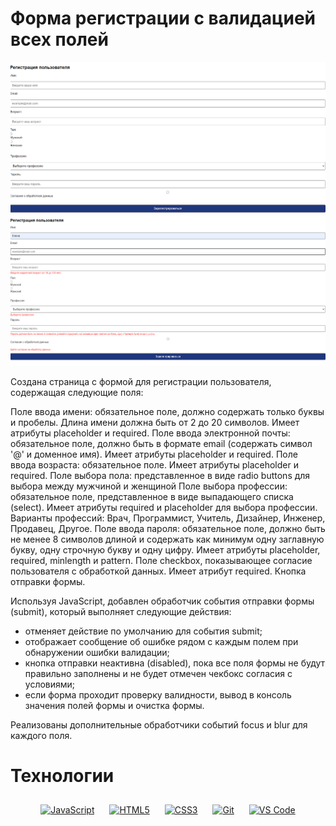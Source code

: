 # Форма регистрации с валидацией всех полей

<img src="./assets/images/form1.png" alt="form1" />
<img src="./assets/images/form2.png" alt="form2" />

Создана страница с формой для регистрации пользователя, содержащая следующие поля:

Поле ввода имени: обязательное поле, должно содержать только буквы и пробелы. Длина имени должна быть от 2 до 20 символов. Имеет атрибуты placeholder и required.
Поле ввода электронной почты: обязательное поле, должно быть в формате email (содержать символ '@' и доменное имя). Имеет атрибуты placeholder и required.
Поле ввода возраста: обязательное поле. Имеет атрибуты placeholder и required.
Поле выбора пола: представленное в виде radio buttons для выбора между мужчиной и женщиной
Поле выбора профессии: обязательное поле, представленное в виде выпадающего списка (select). Имеет атрибуты required и placeholder для выбора профессии. Варианты профессий: Врач, Программист, Учитель, Дизайнер, Инженер, Продавец, Другое.
Поле ввода пароля: обязательное поле, должно быть не менее 8 символов длиной и содержать как минимум одну заглавную букву, одну строчную букву и одну цифру. Имеет атрибуты placeholder, required, minlength и pattern.
Поле checkbox, показывающее согласие пользователя с обработкой данных. Имеет атрибут required.
Кнопка отправки формы.

Используя JavaScript, добавлен обработчик события отправки формы (submit), который выполняет следующие действия:

- отменяет действие по умолчанию для события submit;
- отображает сообщение об ошибке рядом с каждым полем при обнаружении ошибки валидации;
- кнопка отправки неактивна (disabled), пока все поля формы не будут правильно заполнены и не будет отмечен чекбокс согласия с условиями;
- если форма проходит проверку валидности, вывод в консоль значения полей формы и очистка формы.

Реализованы дополнительные обработчики событий focus и blur для каждого поля.

# Технологии

<div align="center">  
<a href="https://www.javascript.com/" target="_blank"><img style="margin: 10px" src="https://profilinator.rishav.dev/skills-assets/javascript-original.svg" alt="JavaScript" height="50" /></a> 
<a href="https://en.wikipedia.org/wiki/HTML5" target="_blank"><img style="margin: 10px" src="https://profilinator.rishav.dev/skills-assets/html5-original-wordmark.svg" alt="HTML5" height="50" /></a>   
<a href="https://www.w3schools.com/css/" target="_blank"><img style="margin: 10px" src="https://profilinator.rishav.dev/skills-assets/css3-original-wordmark.svg" alt="CSS3" height="50" /></a>  
<a href="https://github.com/" target="_blank"><img style="margin: 10px" src="https://profilinator.rishav.dev/skills-assets/git-scm-icon.svg" alt="Git" height="50" /></a>  
<a href="https://code.visualstudio.com/" target="_blank"><img style="margin: 10px" src="https://raw.githubusercontent.com/danielcranney/readme-generator/main/public/icons/skills/visualstudiocode.svg" alt="VS Code" height="50" /></a>
